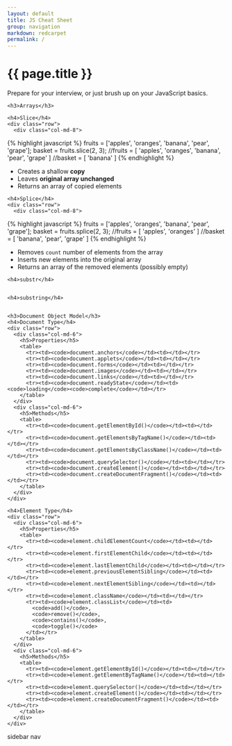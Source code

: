 ```yaml
---
layout: default
title: JS Cheat Sheet
group: navigation
markdown: redcarpet
permalink: /
---
```


<div class="col-md-10" role="main">
  <div id="home">
    <h1 class="page-header">{{ page.title }}</h1>
    <p class="lead">
      Prepare for your interview, or just brush up on your JavaScript basics.
    </p>

    <h3>Arrays</h3>

    <h4>Slice</h4>
    <div class="row">
      <div class="col-md-8">
{% highlight javascript %}
fruits = ['apples', 'oranges', 'banana', 'pear', 'grape'];
basket = fruits.slice(2, 3);
//fruits = [ 'apples', 'oranges', 'banana', 'pear', 'grape' ]
//basket = [ 'banana' ]
{% endhighlight %}
      </div>
      <div class="col-md-4">
        <ul>
          <li>Creates a shallow <strong>copy</strong></li>
          <li>Leaves <strong>original array unchanged</strong></li>
          <li>Returns an array of copied elements</li>
        </ul>
      </div>
    </div>

    <h4>Splice</h4>
    <div class="row">
      <div class="col-md-8">
{% highlight javascript %}
fruits = ['apples', 'oranges', 'banana', 'pear', 'grape'];
basket = fruits.splice(2, 3);
//fruits = [ 'apples', 'oranges' ]
//basket = [ 'banana', 'pear', 'grape' ]
{% endhighlight %}
      </div>
      <div class="col-md-4">
        <ul>
          <li>Removes <code>count</code> number of elements from the array</li>
          <li>Inserts new elements into the original array</li>
          <li>Returns an array of the removed elements (possibly empty)</li>
        </ul>
      </div>
    </div>


    <h4>substr</h4>


    <h4>substring</h4>


    <h3>Document Object Model</h3>
    <h4>Document Type</h4>
    <div class="row">
      <div class="col-md-6">
        <h5>Properties</h5>
        <table>
          <tr><td><code>document.anchors</code></td><td></td></tr>
          <tr><td><code>document.applets</code></td><td></td></tr>
          <tr><td><code>document.forms</code></td><td></td></tr>
          <tr><td><code>document.images</code></td><td></td></tr>
          <tr><td><code>document.links</code></td><td></td></tr>
          <tr><td><code>document.readyState</code></td><td><code>loading</code><code>complete</code></td></tr>
        </table>
      </div>
      <div class="col-md-6">
        <h5>Methods</h5>
        <table>
          <tr><td><code>document.getElementById()</code></td><td></td></tr>
          <tr><td><code>document.getElementsByTagName()</code></td><td></td></tr>
          <tr><td><code>document.getElementsByClassName()</code></td><td></td></tr>
          <tr><td><code>document.querySelector()</code></td><td></td></tr>
          <tr><td><code>document.createElement()</code></td><td></td></tr>
          <tr><td><code>document.createDocumentFragment()</code></td><td></td></tr>
        </table>
      </div>
    </div>

    <h4>Element Type</h4>
    <div class="row">
      <div class="col-md-6">
        <h5>Properties</h5>
        <table>
          <tr><td><code>element.childElementCount</code></td><td></td></tr>
          <tr><td><code>element.firstElementChild</code></td><td></td></tr>
          <tr><td><code>element.lastElementChild</code></td><td></td></tr>
          <tr><td><code>element.previousElementSibling</code></td><td></td></tr>
          <tr><td><code>element.nextElementSibling</code></td><td></td></tr>
          <tr><td><code>element.className</code></td><td></td></tr>
          <tr><td><code>element.classList</code></td><td>
            <code>add()</code>,
            <code>remove()</code>,
            <code>contains()</code>,
            <code>toggle()</code>
          </td></tr>
        </table>
      </div>
      <div class="col-md-6">
        <h5>Methods</h5>
        <table>
          <tr><td><code>element.getElementById()</code></td><td></td></tr>
          <tr><td><code>element.getElementByTagName()</code></td><td></td></tr>
          <tr><td><code>element.querySelector()</code></td><td></td></tr>
          <tr><td><code>element.createElement()</code></td><td></td></tr>
          <tr><td><code>element.createDocumentFragment()</code></td><td></td></tr>
        </table>
      </div>
    </div>



  </div>
</div>

<div class="col-md-2">
  sidebar nav
</div>